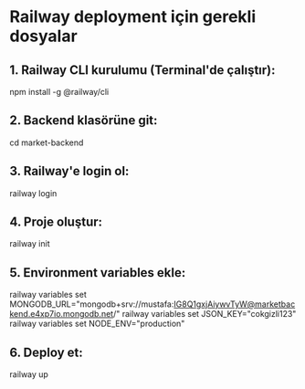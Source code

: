 # Railway deployment için gerekli dosyalar

## 1. Railway CLI kurulumu (Terminal'de çalıştır):
npm install -g @railway/cli

## 2. Backend klasörüne git:
cd market-backend

## 3. Railway'e login ol:
railway login

## 4. Proje oluştur:
railway init

## 5. Environment variables ekle:
railway variables set MONGODB_URL="mongodb+srv://mustafa:IG8Q1gxjAiywvTyW@marketbackend.e4xp7io.mongodb.net/"
railway variables set JSON_KEY="cokgizli123"
railway variables set NODE_ENV="production"

## 6. Deploy et:
railway up